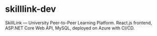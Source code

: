 # skilllink-dev
SkillLink — University Peer-to-Peer Learning Platform. React.js frontend, ASP.NET Core Web API, MySQL, deployed on Azure with CI/CD.
